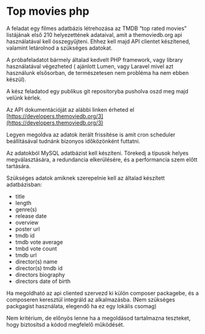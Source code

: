 # Top movies php
A feladat egy filmes adatbázis létrehozása az TMDB “top rated movies” listájának első
210 helyezettének adataival, amit a themoviedb.org api használatával kell
összegyűjteni. Ehhez kell majd API clientet készítened, valamint letárolnod a szükséges
adatokat.

A próbafeladatot bármely általad kedvelt PHP framework, vagy library használatával
végezheted ( ajánlott Lumen, vagy Laravel mivel azt használunk elsősorban, de
természetesen nem probléma ha nem ebben készül).

A kész feladatod egy publikus git repositoryba pusholva oszd meg majd velünk kérlek.

Az API dokumentációját az alábbi linken érheted el [https://developers.themoviedb.org/3](https://developers.themoviedb.org/3)

Legyen megoldva az adatok iterált frissítése is amit cron scheduler beállításával
tudnánk bizonyos időközönként futtatni.

Az adatokból MySQL adatbázist kell készíteni. Törekedj a típusok helyes
megválasztására, a redundancia elkerülésére, és a performancia szem előtt tartására.

Szükséges adatok amiknek szerepelnie kell az általad készített adatbázisban:

- title
- length
- genre(s)
- release date
- overview
- poster url
- tmdb id
- tmdb vote average
- tmbd vote count
- tmdb url
- director(s) name
- director(s) tmdb id
- directors biography
- directors date of birth

Ha megoldható az api cliented szervezd ki külön composer packagebe, és a
composeren keresztül integráld az alkalmazásba. (Nem szükséges packgagist
használata, elegendő ha ez egy lokális csomag)

Nem kritérium, de előnyös lenne ha a megoldásod tartalmazna teszteket, hogy
biztosítsd a kódod megfelelő működését.
